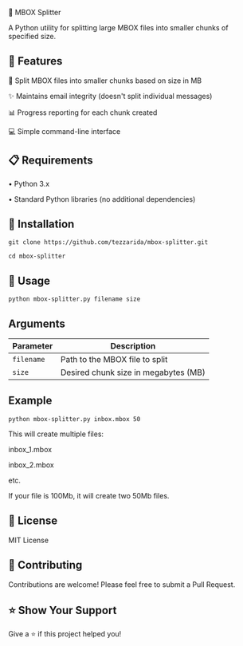 📧 MBOX Splitter

A Python utility for splitting large MBOX files into smaller chunks of specified size.
## 🚀 Features

📁 Split MBOX files into smaller chunks based on size in MB

✨ Maintains email integrity (doesn't split individual messages)

📊 Progress reporting for each chunk created

💻 Simple command-line interface
## 📋 Requirements

• Python 3.x

• Standard Python libraries (no additional dependencies)
## 🔧 Installation

`git clone https://github.com/tezzarida/mbox-splitter.git`

`cd mbox-splitter`

## 📖 Usage

`python mbox-splitter.py filename size`

## Arguments

| Parameter | Description |
|-----------|-------------|
| `filename` | Path to the MBOX file to split |
| `size` | Desired chunk size in megabytes (MB) |


## Example

`python mbox-splitter.py inbox.mbox 50`

This will create multiple files:

inbox_1.mbox

inbox_2.mbox

etc.

If your file is 100Mb, it will create two 50Mb files.
## 📄 License

MIT License
## 🤝 Contributing

Contributions are welcome! Please feel free to submit a Pull Request.

## ⭐ Show Your Support

Give a ⭐️ if this project helped you!
